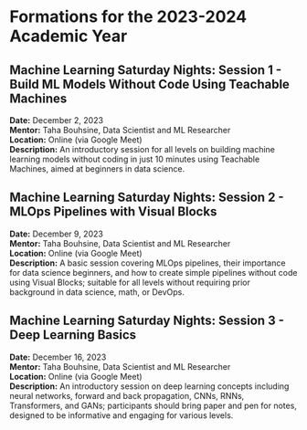 # Formations for the 2023-2024 Academic Year

## Machine Learning Saturday Nights: Session 1 - Build ML Models Without Code Using Teachable Machines

**Date:** December 2, 2023  
**Mentor:** Taha Bouhsine, Data Scientist and ML Researcher  
**Location:** Online (via Google Meet)  
**Description:** An introductory session for all levels on building machine learning models without coding in just 10 minutes using Teachable Machines, aimed at beginners in data science.

## Machine Learning Saturday Nights: Session 2 - MLOps Pipelines with Visual Blocks

**Date:** December 9, 2023  
**Mentor:** Taha Bouhsine, Data Scientist and ML Researcher  
**Location:** Online (via Google Meet)  
**Description:** A basic session covering MLOps pipelines, their importance for data science beginners, and how to create simple pipelines without code using Visual Blocks; suitable for all levels without requiring prior background in data science, math, or DevOps.

## Machine Learning Saturday Nights: Session 3 - Deep Learning Basics

**Date:** December 16, 2023  
**Mentor:** Taha Bouhsine, Data Scientist and ML Researcher  
**Location:** Online (via Google Meet)  
**Description:** An introductory session on deep learning concepts including neural networks, forward and back propagation, CNNs, RNNs, Transformers, and GANs; participants should bring paper and pen for notes, designed to be informative and engaging for various levels.

